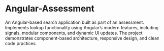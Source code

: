 # Angular-Assessment
An Angular-based search application built as part of an assessment. Implements lookup functionality using Angular’s modern features, including signals, modular components, and dynamic UI updates. The project demonstrates component-based architecture, responsive design, and clean code practices.

